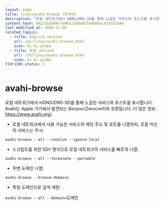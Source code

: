 ```yaml
---
layout: page
title: linux/avahi-browse (한국어)
description: "로컬 네트워크에서 mDNS/DNS-SD를 통해 노출된 서비스와 호스트를 표시합니다."
content_hash: 692c5b3040cfe06522d4a657e0b6bec67515168e
last_modified_at: 2024-11-09
related_topics:
  - title: English version
    url: /en/linux/avahi-browse.html
    icon: bi bi-globe
  - title: 中文 version
    url: /zh/linux/avahi-browse.html
    icon: bi bi-globe
tldri18n_status: 2
---
```

# avahi-browse

로컬 네트워크에서 mDNS/DNS-SD를 통해 노출된 서비스와 호스트를 표시합니다.
Avahi는 Apple 기기에서 발견되는 Bonjour(Zeroconf)와 호환됩니다.
더 많은 정보: <https://www.avahi.org/>.

- 로컬 네트워크에서 사용 가능한 서비스와 해당 주소 및 포트를 나열하되, 로컬 머신의 서비스는 무시:

`avahi-browse --all --resolve --ignore-local`

- 스크립트를 위한 SSV 형식으로 로컬 네트워크의 서비스를 빠르게 나열:

`avahi-browse --all --terminate --parsable`

- 주변 도메인 나열:

`avahi-browse --browse-domains`

- 특정 도메인으로 검색 제한:

`avahi-browse --all --domain=`<span class="tldr-var badge badge-pill bg-dark-lm bg-white-dm text-white-lm text-dark-dm font-weight-bold">도메인</span>
